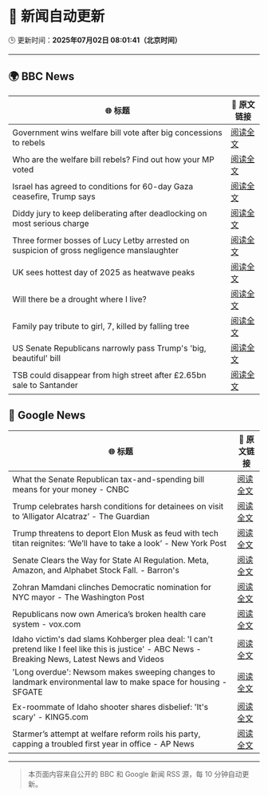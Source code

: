 # 🧠 新闻自动更新

🕒 更新时间：**2025年07月02日 08:01:41（北京时间）**

---

## 🌍 BBC News

| 🌐 标题 | 🔗 原文链接 |
|--------|-------------|
| Government wins welfare bill vote after big concessions to rebels | [阅读全文](https://www.bbc.com/news/articles/cly8877x3z2o) |
| Who are the welfare bill rebels? Find out how your MP voted | [阅读全文](https://www.bbc.com/news/articles/c4g889ywy82o) |
| Israel has agreed to conditions for 60-day Gaza ceasefire, Trump says | [阅读全文](https://www.bbc.com/news/articles/cgkg4m0133po) |
| Diddy jury to keep deliberating after deadlocking on most serious charge | [阅读全文](https://www.bbc.com/news/articles/c20nn0p9xg2o) |
| Three former bosses of Lucy Letby arrested on suspicion of gross negligence manslaughter | [阅读全文](https://www.bbc.com/news/articles/c62ddkde7y5o) |
| UK sees hottest day of 2025 as heatwave peaks | [阅读全文](https://www.bbc.com/news/articles/c79qqx1r5yyo) |
| Will there be a drought where I live? | [阅读全文](https://www.bbc.com/news/articles/crk661074ejo) |
| Family pay tribute to girl, 7, killed by falling tree | [阅读全文](https://www.bbc.com/news/articles/c0k77m8r8n2o) |
| US Senate Republicans narrowly pass Trump's 'big, beautiful'  bill | [阅读全文](https://www.bbc.com/news/articles/clyzzzdj15vo) |
| TSB could disappear from high street after £2.65bn sale to Santander | [阅读全文](https://www.bbc.com/news/articles/cdjxxvg3vpeo) |

## 📰 Google News

| 🌐 标题 | 🔗 原文链接 |
|--------|-------------|
| What the Senate Republican tax-and-spending bill means for your money - CNBC | [阅读全文](https://news.google.com/rss/articles/CBMifEFVX3lxTE54QXJWZEd3SnIwakE0eDBkTFNnempGNXhMX0VocktWSlZMbGotSXYzeFotaENuX0VfN2U4ckwxZHlFeXZVZm9kMjRxN2F5WFl0UXhFVXludUlZUXFxUDc1eUFHV0lVSEx0U0taUVkzVXloMGY4Wnc1eE5RUkXSAYIBQVVfeXFMT1VhRUZaS2dXSllrakN2aXBuOWc5X0dhS2JDS2N0Y1BoUmU5V3hxRWZrcG9ZM01zalYxLWg0Wl9UYUJSajhCUjRZc1IwWGxYSDc3dFdNUkE5dlpoeUJ2amNpMXNyclpuellmaS1ua2l1c21QYVNoUUhDazZhT2tuclprUQ?oc=5) |
| Trump celebrates harsh conditions for detainees on visit to ‘Alligator Alcatraz’ - The Guardian | [阅读全文](https://news.google.com/rss/articles/CBMilwFBVV95cUxPSnROY2ljeTlBQ1pIRC1XcHo1aFhlOEJuYUZPVGFmTEJvbTFHMEhFc1dsVE5GYUdQYk0tbkFMaFh5NlF6THJldnVBeWhjNXFQdHRRMnhtQUEyYmpUZGgwcldQWFc3ZWUtNEdUbzJVZ2FXMi1STXRxTnhlMjJ4V1E3Y05oNzA0TlM0eWljM3lqRXAzc1UxTEMw?oc=5) |
| Trump threatens to deport Elon Musk as feud with tech titan reignites: ‘We’ll have to take a look’ - New York Post | [阅读全文](https://news.google.com/rss/articles/CBMizgFBVV95cUxNMHlKNFdhLThiWWVFSTRvaTVMaGxLZnRiWXhkQnhHLWJiWWlyOVpyOW92cGpCUHU2NzJhd2cyeDRMMG9FMkZXaXFHMWFTM0VibTF3VWtGVk1YbVZyZU9ZR3NWYWFzUzBRU21RTHFRRTVja0R3QkZkSFZpWU9tczVsM1UxVUdnRHNLTGtsY2VyelV1UjRKTTdQNHhtRUZ5cHpNamVTWkxfc041R3BxdG9PNUsyREljZE90RllZOHFyQ0U4X2RpRVlUTkxwQkJsUQ?oc=5) |
| Senate Clears the Way for State AI Regulation. Meta, Amazon, and Alphabet Stock Fall. - Barron's | [阅读全文](https://news.google.com/rss/articles/CBMilAFBVV95cUxNMmZXeDJvbXh1LTI5WWh4ZnJ6MDk2dzAteDcwcDdLTDNzRFBOeFRTMzVrRW8yYVdibkRJbGlWRlNlTXN6bU5VdTdVb3BBRjZyUlNhM3p0N1lwMVJKRG95SlZ0RFltRkJxSGtjV0YyYnZnR3VxaGVkaUE4dDk3VEl0Yzg1M1c4bHp0N0c4T0FBTUtWSExf?oc=5) |
| Zohran Mamdani clinches Democratic nomination for NYC mayor - The Washington Post | [阅读全文](https://news.google.com/rss/articles/CBMiogFBVV95cUxPTzlUcEkyWVFfY1I2TklhdHRreTUxSjZUR1Y1VDlzaDNWMFFMZzlJZl94OV80V21SRktBNER1YjdydFpDNnY1Uklra3lRVDV6ZGNsTTlpRnQ4bjZRemE0enZLVU5YRURSQkxEVnJKUTRjQXZmcjVuVTJmTjJHTW56M1M3NFB4aGNrd3NpRkdueDdCYk1qME5ndzFzZW1qUzBOWmc?oc=5) |
| Republicans now own America’s broken health care system - vox.com | [阅读全文](https://news.google.com/rss/articles/CBMigwFBVV95cUxOaU5zU3FYR2k1VjZrQ3JReVdDTzV5SWNmSy04TGFLdm15NUZRVFcxbFNBNXp0Tm4zZ2Q4Z3dGRk83ZDdWSUxtc2ZqWElycWZFdk9vTS1EZFRpWDRLNG9oSHVSRkpoXzV3YUxNbWJYQzRjZ3V2OGFUR3NyUWd5azV5cDJUYw?oc=5) |
| Idaho victim's dad slams Kohberger plea deal: 'I can't pretend like I feel like this is justice' - ABC News - Breaking News, Latest News and Videos | [阅读全文](https://news.google.com/rss/articles/CBMinAFBVV95cUxNbTU0NUpiQjA1TDJBbnZhcS1NTVphSE1Jd0daMEdDU1h3dkZEVnRONDI3eTdmVFF6cU9BbEdUdHdYak5RbmFqOGQzZEZXdlA1SWE2N21PNEhJS2p0aVRKMHZYdnpZRGtSblhOZmpfMmxJOEpWQ09lWEhSSml1Z2RILTY5cUdIMVJWd09ndmJaM1FhQnZMUVBXSUVzbVM?oc=5) |
| 'Long overdue': Newsom makes sweeping changes to landmark environmental law to make space for housing - SFGATE | [阅读全文](https://news.google.com/rss/articles/CBMinAFBVV95cUxQLV8tNDUyNjROTHQ2ekdxbi1VQUZEbGVEQXlMRHllYlRRcDQ4UXVZVDFkY3NRanplcjJxTzRKMVJJYTFzZ1ZIZ25KdXNodFVHZ3p2S0p1RWZ6ODBJRWt1dW0xSGVQdmN0bVZsUDRTNnpMUkVBOE1Td3l1N0xwZjJYMzdlblVJV3ppM0gxM19IN0JDNHdzcFo5c3FucVk?oc=5) |
| Ex-roommate of Idaho shooter shares disbelief: 'It's scary' - KING5.com | [阅读全文](https://news.google.com/rss/articles/CBMizAFBVV95cUxORnRPMVBUMVRZaXV1eGRVTGQwRVpfT203SFhUMEg3UUhwX05IUUkweDAycVNFMk5xemRnMkxaOFJGa3BWcEhVWnBHOWVMeV9KS2t2Rm1SdTBFSExVWlJiY2luNjczSnBFSklpS2NZM1pKNTdpSnNkaEVjcFp1aUhMWVRUTnlRMm5aTmp5VEdJMy01WVA3dUFLd3hYdVhyS3JWUnlRQm5YQWFUWnVwSTFCeWRaSGh3V1U0a0pmeFdhNE95TTJtN3BXTVpfcmU?oc=5) |
| Starmer’s attempt at welfare reform roils his party, capping a troubled first year in office - AP News | [阅读全文](https://news.google.com/rss/articles/CBMimwFBVV95cUxOYUUxZE9nVDlub25wRkQyT0tzblZOMENzRnNxdUlRTkNKVU92NmdHUjY3MU1YRm5qeGtLQ0QyUGxtLVVSb1dNWWNoYUxndVQwVThZQy1DbjI4cEYxalJhV0c5TlNZTmctMWpDRVBoRF84elctcjVEc2dMaFVEbElOV19yd3J6NFNVY0ltTWFqSTctM0tNZkNjaDZ5SQ?oc=5) |

---
> 本页面内容来自公开的 BBC 和 Google 新闻 RSS 源，每 10 分钟自动更新。